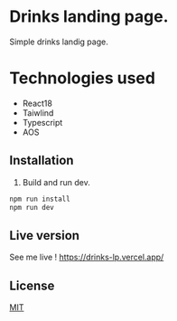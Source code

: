 # Drinks landing page.

Simple drinks landig page.

# Technologies used

- React18
- Taiwlind
- Typescript
- AOS

## Installation

1. Build and run dev.

```bash
npm run install
npm run dev
```

## Live version

See me live !
https://drinks-lp.vercel.app/



## License
[MIT](https://choosealicense.com/licenses/mit/)
